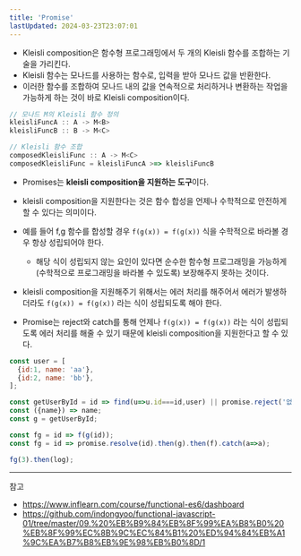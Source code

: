 ```yaml
---
title: 'Promise'
lastUpdated: 2024-03-23T23:07:01
---
```


- Kleisli composition은 함수형 프로그래밍에서 두 개의 Kleisli 함수를 조합하는 기술을 가리킨다.
-  Kleisli 함수는 모나드를 사용하는 함수로, 입력을 받아 모나드 값을 반환한다.
-  이러한 함수를 조합하여 모나드 내의 값을 연속적으로 처리하거나 변환하는 작업을 가능하게 하는 것이 바로 Kleisli composition이다.

```js
// 모나드 M의 Kleisli 함수 정의
kleisliFuncA :: A -> M<B>
kleisliFuncB :: B -> M<C>

// Kleisli 함수 조합
composedKleisliFunc :: A -> M<C>
composedKleisliFunc = kleisliFuncA >=> kleisliFuncB
```

- Promises는 **kleisli composition을 지원하는 도구**이다.

- kleisli composition을 지원한다는 것은 함수 합성을 언제나 수학적으로 안전하게 할 수 있다는 의미이다.

- 예를 들어 f,g 함수를 합성할 경우 `f(g(x)) = f(g(x))` 식을 수학적으로 바라볼 경우 항상 성립되어야 한다. 
  - 해당 식이 성립되지 않는 요인이 있다면 순수한 함수형 프로그래밍을 가능하게 (수학적으로 프로그래밍을 바라볼 수 있도록) 보장해주지 못하는 것이다.

- kleisli composition을 지원해주기 위해서는 에러 처리를 해주어서 에러가 발생하더라도 `f(g(x)) = f(g(x))` 라는 식이 성립되도록 해야 한다.

- Promise는 reject와 catch를 통해 언제나 `f(g(x)) = f(g(x))` 라는 식이 성립되도록 에러 처리를 해줄 수 있기 때문에 kleisli composition을 지원한다고 할 수 있다.

```js
const user = [
  {id:1, name: 'aa'},
  {id:2, name: 'bb'},
];

const getUserById = id => find(u=>u.id===id,user) || promise.reject('없어요!');
const ({name}) => name;
const g = getUserById;

const fg = id => f(g(id));
const fg = id => promise.resolve(id).then(g).then(f).catch(a=>a);

fg(3).then(log);
```

---
참고
- https://www.inflearn.com/course/functional-es6/dashboard
- https://github.com/indongyoo/functional-javascript-01/tree/master/09.%20%EB%B9%84%EB%8F%99%EA%B8%B0%20%EB%8F%99%EC%8B%9C%EC%84%B1%20%ED%94%84%EB%A1%9C%EA%B7%B8%EB%9E%98%EB%B0%8D/1
